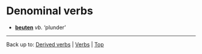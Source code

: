 # Denominal verbs

- **[beuten](b/be/beuten.md)** *vb.* ‘plunder’

----

Back up to: [Derived verbs](derivedVerbs.md) | [Verbs](index.md) | [Top](../index.md)

